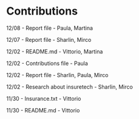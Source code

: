 # Contributions

12/08 - Report file - Paula, Martina

12/07 - Report file - Sharlin, Mirco

12/02 - README.md - Vittorio, Martina

12/02 - Contributions file - Paula

12/02 - Report file - Sharlin, Paula, Mirco

12/02 - Research about insuretech - Sharlin, Mirco 

11/30 - Insurance.txt - Vittorio

11/30 - README.md - Vittorio




